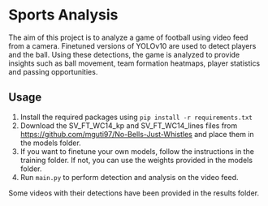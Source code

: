 # Sports Analysis

The aim of this project is to analyze a game of football using video feed from a camera. Finetuned versions of YOLOv10 are used to detect players and the ball. Using these detections, the game is analyzed to provide insights such as ball movement, team formation heatmaps, player statistics and passing opportunities.

## Usage
1. Install the required packages using `pip install -r requirements.txt`
2. Download the SV_FT_WC14_kp and SV_FT_WC14_lines files from https://github.com/mguti97/No-Bells-Just-Whistles and place them in the models folder.
3. If you want to finetune your own models, follow the instructions in the training folder. If not, you can use the weights provided in the models folder.
4. Run `main.py` to perform detection and analysis on the video feed.

Some videos with their detections have been provided in the results folder.